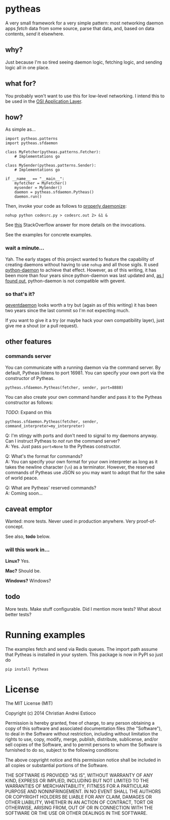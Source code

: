 # pytheas

A very small framework for a very simple pattern: most networking daemon apps
_fetch_ data from some source, parse that data, and, based on data contents,
_send_ it elsewhere.

## why?

Just because I'm so tired seeing daemon logic, fetching logic, and sending logic
all in one place.

## what for?

You probably won't want to use this for low-level networking. I intend this to
be used in the [OSI Application Layer](http://en.wikipedia.org/wiki/Application_layer).

## how?

As simple as...

    import pytheas.patterns
    import pytheas.sfdaemon

    class MyFetcher(pytheas.patterns.Fetcher):
        # Implementations go

    class MySender(pytheas.patterns.Sender):
        # Implementations go

    if __name__ == "__main__":
        myfetcher = MyFetcher()
        mysender = MySender()
        daemon = pytheas.sfdaemon.Pytheas()
        daemon.run()

Then, invoke your code as follows to [properly daemonize](http://legacy.python.org/dev/peps/pep-3143/#correct-daemon-behaviour):
    
    nohup python codesrc.py > codesrc.out 2> &1 &

See [this](http://stackoverflow.com/a/2423550/777225) StackOverflow answer for
more details on the invocations.

See the examples for concrete examples.

### wait a minute...

Yah. The early stages of this project wanted to feature the capability of creating
daemons without having to use `nohup` and all those sigils. It used
[python-daemon](https://pypi.python.org/pypi/python-daemon/1.5.5) to achieve that
effect. However, as of this writing, it has been more than four years since
python-daemon was last updated and,
[as I found out](https://github.com/skytreader/pytheas/commit/26b26fa1bc56bd66c7b8fc01715bf84d1e3ffb5f),
python-daemon is not compatible with gevent.

### so that's it?

[geventdaemon](https://github.com/gwik/geventdaemon) looks worth a try but
(again as of this writing) it has been two years since the last commit so I'm
not expecting much.

If you want to give it a try (or maybe hack your own compatibility layer), just
give me a shout (or a pull request).

## other features

### commands server

You can communicate with a running daemon via the command server. By default,
Pytheas listens to port 16981. You can specify your own port via the constructor
of Pytheas.

    pytheas.sfdaemon.Pytheas(fetcher, sender, port=8888)

You can also create your own command handler and pass it to the Pytheas
constructor as follows:

_TODO_: Expand on this

    pytheas.sfdaemon.Pytheas(fetcher, sender, command_interpreter=my_interpreter)

Q: I'm stingy with ports and don't need to signal to my daemons anyway. Can I
instruct Pytheas to _not run_ the command server?  
A: Yes. Just pass `port=None` to the Pytheas constructor.

Q: What's the format for commands?  
A: You can specify your own format for your own interpreter as long as it takes
the newline character (`\n`) as a terminator. However, the reserved commands of
Pytheas use JSON so you may want to adopt that for the sake of world peace.

Q: What are Pytheas' reserved commands?  
A: Coming soon...

## caveat emptor

Wanted: more tests. Never used in production anywhere. Very proof-of-concept.

See also, **todo** below.

### will this work in...

**Linux?** Yes.

**Mac?** Should be.

**Windows?** Windows?

## todo

More tests. Make stuff configurable. Did I mention more tests? What about better
tests?

# Running examples

The examples fetch and send via Redis queues. The import path assume that Pytheas
is installed in your system. This package is now in PyPI so just do

    pip install Pytheas

# License

The MIT License (MIT)

Copyright (c) 2014 Christian Andrei Estioco

Permission is hereby granted, free of charge, to any person obtaining a copy
of this software and associated documentation files (the "Software"), to deal
in the Software without restriction, including without limitation the rights
to use, copy, modify, merge, publish, distribute, sublicense, and/or sell
copies of the Software, and to permit persons to whom the Software is
furnished to do so, subject to the following conditions:

The above copyright notice and this permission notice shall be included in all
copies or substantial portions of the Software.

THE SOFTWARE IS PROVIDED "AS IS", WITHOUT WARRANTY OF ANY KIND, EXPRESS OR
IMPLIED, INCLUDING BUT NOT LIMITED TO THE WARRANTIES OF MERCHANTABILITY,
FITNESS FOR A PARTICULAR PURPOSE AND NONINFRINGEMENT. IN NO EVENT SHALL THE
AUTHORS OR COPYRIGHT HOLDERS BE LIABLE FOR ANY CLAIM, DAMAGES OR OTHER
LIABILITY, WHETHER IN AN ACTION OF CONTRACT, TORT OR OTHERWISE, ARISING FROM,
OUT OF OR IN CONNECTION WITH THE SOFTWARE OR THE USE OR OTHER DEALINGS IN THE
SOFTWARE.
